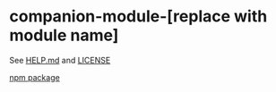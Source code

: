 # companion-module-[replace with module name]
See [HELP.md](./HELP.md) and [LICENSE](./LICENSE)

[npm package](https://www.npmjs.com/package/apc-ups-snmp)